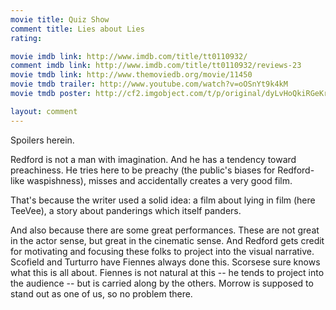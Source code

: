 ```yaml
---
movie title: Quiz Show
comment title: Lies about Lies
rating: 

movie imdb link: http://www.imdb.com/title/tt0110932/
comment imdb link: http://www.imdb.com/title/tt0110932/reviews-23
movie tmdb link: http://www.themoviedb.org/movie/11450
movie tmdb trailer: http://www.youtube.com/watch?v=oOSnYt9k4kM
movie tmdb poster: http://cf2.imgobject.com/t/p/original/dyLvHoQkiRGeKrVKg06WF0my9sV.png

layout: comment
---
```


Spoilers herein.

Redford is not a man with imagination. And he has a tendency toward preachiness. He tries here to be preachy (the public's biases for Redford-like waspishness), misses and accidentally creates a very good film.

That's because the writer used a solid idea: a film about lying in film (here TeeVee), a story about panderings which itself panders.

And also because there are some great performances. These are not great in the actor sense, but great in the cinematic sense. And Redford gets credit for motivating and focusing these folks to project into the visual narrative. Scofield and Turturro have Fiennes always done this. Scorsese sure knows what this is all about. Fiennes is not natural at this -- he tends to project into the audience -- but is carried along by the others. Morrow is supposed to stand out as one of us, so no problem there.